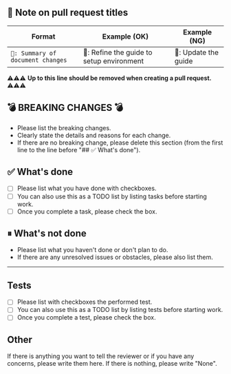 ## 📝 Note on pull request titles

| Format                            | Example (OK)                              | Example (NG)         |
|-----------------------------------|-------------------------------------------|----------------------|
| `📝: Summary of document changes` | 📝: Refine the guide to setup environment | 📝: Update the guide |

⚠️⚠️⚠️ **Up to this line should be removed when creating a pull request.** ⚠️⚠️⚠️

<!--
********************************************************************************
* Please use the content below as a template for your pull request.            *
* Feel free to remove sections which do not make sense.                        *
********************************************************************************
-->

## 💣 BREAKING CHANGES 💣

- Please list the breaking changes.
- Clearly state the details and reasons for each change.
- If there are no breaking change, please delete this section (from the first line to the line before "## ✅ What's
  done").

## ✅ What's done

- [ ] Please list what you have done with checkboxes.
- [ ] You can also use this as a TODO list by listing tasks before starting work.
- [ ] Once you complete a task, please check the box.

## ⏸ What's not done

- Please list what you haven't done or don't plan to do.
- If there are any unresolved issues or obstacles, please also list them.

---

<!-- Please use the sections before the divider above as the commit message when enabling auto-merge. -->

## Tests

- [ ] Please list with checkboxes the performed test.
- [ ] You can also use this as a TODO list by listing tests before starting work.
- [ ] Once you complete a test, please check the box.

## Other

If there is anything you want to tell the reviewer or if you have any concerns, please write them here.
If there is nothing, please write "None".
